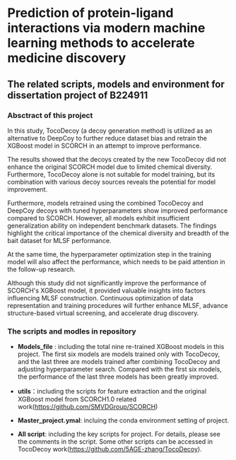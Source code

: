 # **Prediction of protein-ligand interactions via modern machine learning methods to accelerate medicine discovery**

## The related scripts, models and environment for dissertation project of B224911

### Absctract of this project
In this study, TocoDecoy (a decoy generation method) is utilized as an alternative to DeepCoy to further reduce dataset bias 
and retrain the XGBoost model in SCORCH in an attempt to improve performance.

The results showed that the decoys created by the new TocoDecoy did not enhance the original SCORCH model due to limited chemical diversity.
Furthermore, TocoDecoy alone is not suitable for model training, but its combination with various decoy sources reveals the potential for model improvement. 

Furthermore, models retrained using the combined TocoDecoy and DeepCoy decoys with tuned hyperparameters show improved performance compared to SCORCH. However, all models exhibit insufficient generalization ability on independent benchmark datasets. The findings highlight the critical importance of the chemical diversity and breadth of the bait dataset for MLSF performance.

At the same time, the hyperparameter optimization step in the training model will also affect the performance, which needs to be paid attention in the follow-up research.

Although this study did not significantly improve the performance of SCORCH's XGBoost model, it provided valuable insights into factors influencing MLSF construction. Continuous optimization of 
data representation and training procedures will further enhance MLSF, advance structure-based virtual screening, and accelerate drug discovery.

### The scripts and modles in repository

- **Models_file** : including the total nine re-trained XGBoost models in this project. The first six models are models trained only with TocoDecoy, and the last three are models trained after combining TocoDecoy and adjusting hyperparameter search. Compared with the first six models, the performance of the last three models has been greatly improved.

- **utils**：including the scripts for feature extraction and the original XGBoost model from SCORCH1.0 related work(https://github.com/SMVDGroup/SCORCH)

- **Master_project.ymal**: incluing the conda environment setting of project.

- **All script**: including the key scripts for project. For details, please see the comments in the script. Some other scripts can be accessed in TocoDecoy work(https://github.com/5AGE-zhang/TocoDecoy).




